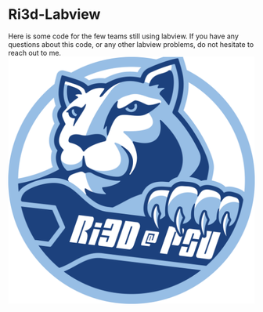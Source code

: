 # Ri3d-Labview
Here is some code for the few teams still using labview. If you have any questions
about this code, or any other labview problems, do not hesitate to reach out to me.
![logo](https://raw.githubusercontent.com/Ri3D-PSU/Ri3d-Labview/main/Ri3D_Logo_Square.png)

